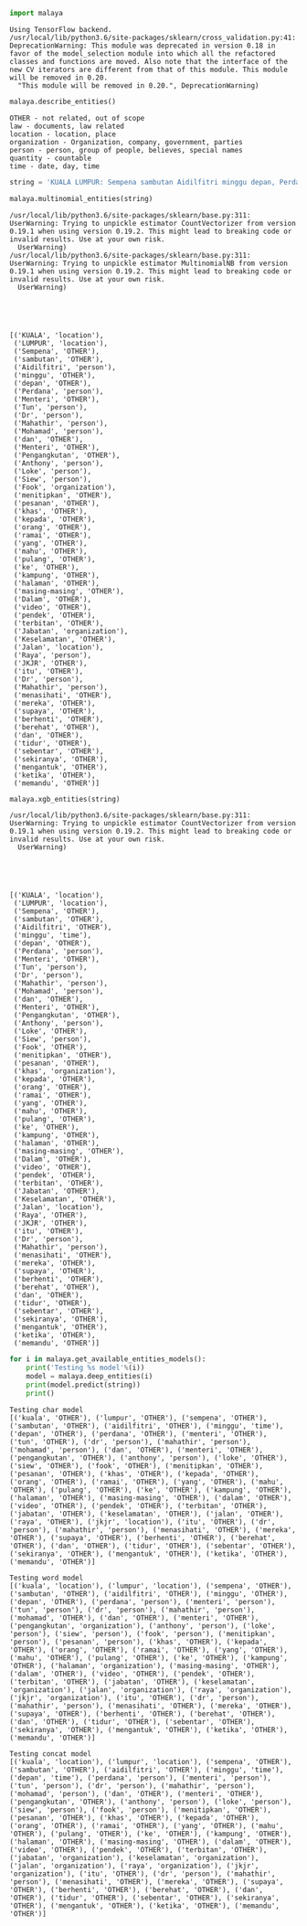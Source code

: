 

```python
import malaya
```

    Using TensorFlow backend.
    /usr/local/lib/python3.6/site-packages/sklearn/cross_validation.py:41: DeprecationWarning: This module was deprecated in version 0.18 in favor of the model_selection module into which all the refactored classes and functions are moved. Also note that the interface of the new CV iterators are different from that of this module. This module will be removed in 0.20.
      "This module will be removed in 0.20.", DeprecationWarning)



```python
malaya.describe_entities()
```

    OTHER - not related, out of scope
    law - documents, law related
    location - location, place
    organization - Organization, company, government, parties
    person - person, group of people, believes, special names
    quantity - countable
    time - date, day, time



```python
string = 'KUALA LUMPUR: Sempena sambutan Aidilfitri minggu depan, Perdana Menteri Tun Dr Mahathir Mohamad dan Menteri Pengangkutan Anthony Loke Siew Fook menitipkan pesanan khas kepada orang ramai yang mahu pulang ke kampung halaman masing-masing. Dalam video pendek terbitan Jabatan Keselamatan Jalan Raya (JKJR) itu, Dr Mahathir menasihati mereka supaya berhenti berehat dan tidur sebentar  sekiranya mengantuk ketika memandu.'
```


```python
malaya.multinomial_entities(string)
```

    /usr/local/lib/python3.6/site-packages/sklearn/base.py:311: UserWarning: Trying to unpickle estimator CountVectorizer from version 0.19.1 when using version 0.19.2. This might lead to breaking code or invalid results. Use at your own risk.
      UserWarning)
    /usr/local/lib/python3.6/site-packages/sklearn/base.py:311: UserWarning: Trying to unpickle estimator MultinomialNB from version 0.19.1 when using version 0.19.2. This might lead to breaking code or invalid results. Use at your own risk.
      UserWarning)





    [('KUALA', 'location'),
     ('LUMPUR', 'location'),
     ('Sempena', 'OTHER'),
     ('sambutan', 'OTHER'),
     ('Aidilfitri', 'person'),
     ('minggu', 'OTHER'),
     ('depan', 'OTHER'),
     ('Perdana', 'person'),
     ('Menteri', 'OTHER'),
     ('Tun', 'person'),
     ('Dr', 'person'),
     ('Mahathir', 'person'),
     ('Mohamad', 'person'),
     ('dan', 'OTHER'),
     ('Menteri', 'OTHER'),
     ('Pengangkutan', 'OTHER'),
     ('Anthony', 'person'),
     ('Loke', 'person'),
     ('Siew', 'person'),
     ('Fook', 'organization'),
     ('menitipkan', 'OTHER'),
     ('pesanan', 'OTHER'),
     ('khas', 'OTHER'),
     ('kepada', 'OTHER'),
     ('orang', 'OTHER'),
     ('ramai', 'OTHER'),
     ('yang', 'OTHER'),
     ('mahu', 'OTHER'),
     ('pulang', 'OTHER'),
     ('ke', 'OTHER'),
     ('kampung', 'OTHER'),
     ('halaman', 'OTHER'),
     ('masing-masing', 'OTHER'),
     ('Dalam', 'OTHER'),
     ('video', 'OTHER'),
     ('pendek', 'OTHER'),
     ('terbitan', 'OTHER'),
     ('Jabatan', 'organization'),
     ('Keselamatan', 'OTHER'),
     ('Jalan', 'location'),
     ('Raya', 'person'),
     ('JKJR', 'OTHER'),
     ('itu', 'OTHER'),
     ('Dr', 'person'),
     ('Mahathir', 'person'),
     ('menasihati', 'OTHER'),
     ('mereka', 'OTHER'),
     ('supaya', 'OTHER'),
     ('berhenti', 'OTHER'),
     ('berehat', 'OTHER'),
     ('dan', 'OTHER'),
     ('tidur', 'OTHER'),
     ('sebentar', 'OTHER'),
     ('sekiranya', 'OTHER'),
     ('mengantuk', 'OTHER'),
     ('ketika', 'OTHER'),
     ('memandu', 'OTHER')]




```python
malaya.xgb_entities(string)
```

    /usr/local/lib/python3.6/site-packages/sklearn/base.py:311: UserWarning: Trying to unpickle estimator CountVectorizer from version 0.19.1 when using version 0.19.2. This might lead to breaking code or invalid results. Use at your own risk.
      UserWarning)





    [('KUALA', 'location'),
     ('LUMPUR', 'location'),
     ('Sempena', 'OTHER'),
     ('sambutan', 'OTHER'),
     ('Aidilfitri', 'OTHER'),
     ('minggu', 'time'),
     ('depan', 'OTHER'),
     ('Perdana', 'person'),
     ('Menteri', 'OTHER'),
     ('Tun', 'person'),
     ('Dr', 'person'),
     ('Mahathir', 'person'),
     ('Mohamad', 'person'),
     ('dan', 'OTHER'),
     ('Menteri', 'OTHER'),
     ('Pengangkutan', 'OTHER'),
     ('Anthony', 'person'),
     ('Loke', 'OTHER'),
     ('Siew', 'person'),
     ('Fook', 'OTHER'),
     ('menitipkan', 'OTHER'),
     ('pesanan', 'OTHER'),
     ('khas', 'organization'),
     ('kepada', 'OTHER'),
     ('orang', 'OTHER'),
     ('ramai', 'OTHER'),
     ('yang', 'OTHER'),
     ('mahu', 'OTHER'),
     ('pulang', 'OTHER'),
     ('ke', 'OTHER'),
     ('kampung', 'OTHER'),
     ('halaman', 'OTHER'),
     ('masing-masing', 'OTHER'),
     ('Dalam', 'OTHER'),
     ('video', 'OTHER'),
     ('pendek', 'OTHER'),
     ('terbitan', 'OTHER'),
     ('Jabatan', 'OTHER'),
     ('Keselamatan', 'OTHER'),
     ('Jalan', 'location'),
     ('Raya', 'OTHER'),
     ('JKJR', 'OTHER'),
     ('itu', 'OTHER'),
     ('Dr', 'person'),
     ('Mahathir', 'person'),
     ('menasihati', 'OTHER'),
     ('mereka', 'OTHER'),
     ('supaya', 'OTHER'),
     ('berhenti', 'OTHER'),
     ('berehat', 'OTHER'),
     ('dan', 'OTHER'),
     ('tidur', 'OTHER'),
     ('sebentar', 'OTHER'),
     ('sekiranya', 'OTHER'),
     ('mengantuk', 'OTHER'),
     ('ketika', 'OTHER'),
     ('memandu', 'OTHER')]




```python
for i in malaya.get_available_entities_models():
    print('Testing %s model'%(i))
    model = malaya.deep_entities(i)
    print(model.predict(string))
    print()
```

    Testing char model
    [('kuala', 'OTHER'), ('lumpur', 'OTHER'), ('sempena', 'OTHER'), ('sambutan', 'OTHER'), ('aidilfitri', 'OTHER'), ('minggu', 'time'), ('depan', 'OTHER'), ('perdana', 'OTHER'), ('menteri', 'OTHER'), ('tun', 'OTHER'), ('dr', 'person'), ('mahathir', 'person'), ('mohamad', 'person'), ('dan', 'OTHER'), ('menteri', 'OTHER'), ('pengangkutan', 'OTHER'), ('anthony', 'person'), ('loke', 'OTHER'), ('siew', 'OTHER'), ('fook', 'OTHER'), ('menitipkan', 'OTHER'), ('pesanan', 'OTHER'), ('khas', 'OTHER'), ('kepada', 'OTHER'), ('orang', 'OTHER'), ('ramai', 'OTHER'), ('yang', 'OTHER'), ('mahu', 'OTHER'), ('pulang', 'OTHER'), ('ke', 'OTHER'), ('kampung', 'OTHER'), ('halaman', 'OTHER'), ('masing-masing', 'OTHER'), ('dalam', 'OTHER'), ('video', 'OTHER'), ('pendek', 'OTHER'), ('terbitan', 'OTHER'), ('jabatan', 'OTHER'), ('keselamatan', 'OTHER'), ('jalan', 'OTHER'), ('raya', 'OTHER'), ('jkjr', 'location'), ('itu', 'OTHER'), ('dr', 'person'), ('mahathir', 'person'), ('menasihati', 'OTHER'), ('mereka', 'OTHER'), ('supaya', 'OTHER'), ('berhenti', 'OTHER'), ('berehat', 'OTHER'), ('dan', 'OTHER'), ('tidur', 'OTHER'), ('sebentar', 'OTHER'), ('sekiranya', 'OTHER'), ('mengantuk', 'OTHER'), ('ketika', 'OTHER'), ('memandu', 'OTHER')]

    Testing word model
    [('kuala', 'location'), ('lumpur', 'location'), ('sempena', 'OTHER'), ('sambutan', 'OTHER'), ('aidilfitri', 'OTHER'), ('minggu', 'OTHER'), ('depan', 'OTHER'), ('perdana', 'person'), ('menteri', 'person'), ('tun', 'person'), ('dr', 'person'), ('mahathir', 'person'), ('mohamad', 'OTHER'), ('dan', 'OTHER'), ('menteri', 'OTHER'), ('pengangkutan', 'organization'), ('anthony', 'person'), ('loke', 'person'), ('siew', 'person'), ('fook', 'person'), ('menitipkan', 'person'), ('pesanan', 'person'), ('khas', 'OTHER'), ('kepada', 'OTHER'), ('orang', 'OTHER'), ('ramai', 'OTHER'), ('yang', 'OTHER'), ('mahu', 'OTHER'), ('pulang', 'OTHER'), ('ke', 'OTHER'), ('kampung', 'OTHER'), ('halaman', 'organization'), ('masing-masing', 'OTHER'), ('dalam', 'OTHER'), ('video', 'OTHER'), ('pendek', 'OTHER'), ('terbitan', 'OTHER'), ('jabatan', 'OTHER'), ('keselamatan', 'organization'), ('jalan', 'organization'), ('raya', 'organization'), ('jkjr', 'organization'), ('itu', 'OTHER'), ('dr', 'person'), ('mahathir', 'person'), ('menasihati', 'OTHER'), ('mereka', 'OTHER'), ('supaya', 'OTHER'), ('berhenti', 'OTHER'), ('berehat', 'OTHER'), ('dan', 'OTHER'), ('tidur', 'OTHER'), ('sebentar', 'OTHER'), ('sekiranya', 'OTHER'), ('mengantuk', 'OTHER'), ('ketika', 'OTHER'), ('memandu', 'OTHER')]

    Testing concat model
    [('kuala', 'location'), ('lumpur', 'location'), ('sempena', 'OTHER'), ('sambutan', 'OTHER'), ('aidilfitri', 'OTHER'), ('minggu', 'time'), ('depan', 'time'), ('perdana', 'person'), ('menteri', 'person'), ('tun', 'person'), ('dr', 'person'), ('mahathir', 'person'), ('mohamad', 'person'), ('dan', 'OTHER'), ('menteri', 'OTHER'), ('pengangkutan', 'OTHER'), ('anthony', 'person'), ('loke', 'person'), ('siew', 'person'), ('fook', 'person'), ('menitipkan', 'OTHER'), ('pesanan', 'OTHER'), ('khas', 'OTHER'), ('kepada', 'OTHER'), ('orang', 'OTHER'), ('ramai', 'OTHER'), ('yang', 'OTHER'), ('mahu', 'OTHER'), ('pulang', 'OTHER'), ('ke', 'OTHER'), ('kampung', 'OTHER'), ('halaman', 'OTHER'), ('masing-masing', 'OTHER'), ('dalam', 'OTHER'), ('video', 'OTHER'), ('pendek', 'OTHER'), ('terbitan', 'OTHER'), ('jabatan', 'organization'), ('keselamatan', 'organization'), ('jalan', 'organization'), ('raya', 'organization'), ('jkjr', 'organization'), ('itu', 'OTHER'), ('dr', 'person'), ('mahathir', 'person'), ('menasihati', 'OTHER'), ('mereka', 'OTHER'), ('supaya', 'OTHER'), ('berhenti', 'OTHER'), ('berehat', 'OTHER'), ('dan', 'OTHER'), ('tidur', 'OTHER'), ('sebentar', 'OTHER'), ('sekiranya', 'OTHER'), ('mengantuk', 'OTHER'), ('ketika', 'OTHER'), ('memandu', 'OTHER')]
